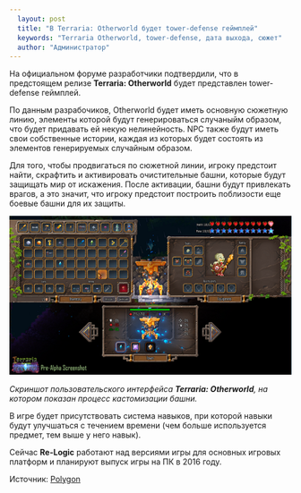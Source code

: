 ```yaml
---
  layout: post
  title: "В Terraria: Otherworld будет tower-defense геймплей"
  keywords: "Terraria Otherworld, tower-defense, дата выхода, сюжет"
  author: "Администратор"
---
```


На официальном форуме разработчики подтвердили, что в предстоящем релизе <b>Terraria: Otherworld</b> будет представлен tower-defense геймплей.

По данным разрабочиков, Otherworld будет иметь основную сюжетную линию, элементы которой будут генерироваться случаныйм образом, что будет придавать ей некую нелинейность. NPC также будут иметь свои собственные истории, каждая из которых будет состоять из элементов генерируемых случайным образом.

Для того, чтобы продвигаться по сюжетной линии, игроку предстоит найти, скрафтить и активировать очистительные башни, которые будут защищать мир от искажения. После активации, башни будут привлекать врагов, а это значит, что игроку предстоит построить поблизости еще боевые башни для их защиты.

<div align="center">
<a class="fancybox" rel="gallery1" href="/images/posts/tower-defense-gameplay/tow_TUI.png" title="Terraria: Otherworl кастомизация башни">
	<img src="/images/posts/tower-defense-gameplay/tow_TUI_m.png" alt="" />
</a>
</div>

*Скриншот пользовательского интерфейса <b>Terraria: Otherworld</b>, на котором показан процесс кастомизации башни.*

В игре будет присутствовать система навыков, при которой навыки будут улучшаться с течением времени (чем больше используется предмет, тем выше у него навык). 

Сейчас <b>Re-Logic</b> работают над версиями игры для основных игровых платформ и планируют выпуск игры на ПК в 2016 году.

Источник: <a href="http://www.polygon.com/2015/3/11/8189481/terraria-otherworld-gameplay" rel="nofollow">Polygon</a>
